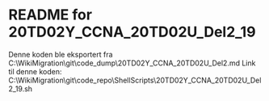 # README for 20TD02Y_CCNA_20TD02U_Del2_19
Denne koden ble eksportert fra C:\WikiMigration\git\code_dump\20TD02Y_CCNA_20TD02U_Del2.md
Link til denne koden: C:\WikiMigration\git\code_repo\ShellScripts\20TD02Y_CCNA_20TD02U_Del2_19.sh
